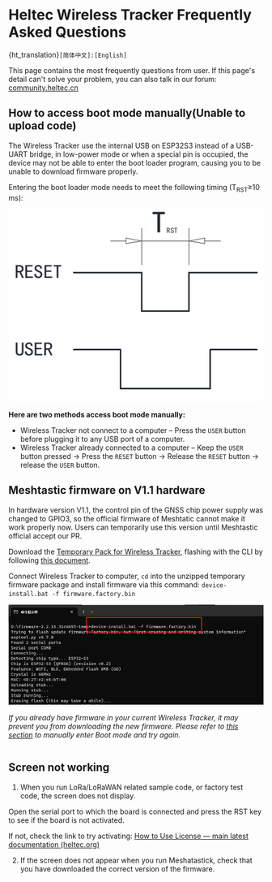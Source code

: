 # Heltec Wireless Tracker Frequently Asked Questions
{ht_translation}`[简体中文]:[English]`

This page contains the most frequently questions from user. If this page's detail can't solve your problem, you can also talk in our forum: [community.heltec.cn](http://community.heltec.cn/)

## How to access boot mode manually(Unable to upload code)

The Wireless Tracker use the internal USB on ESP32S3 instead of a USB-UART bridge, in low-power mode or when a special pin is occupied, the device may not be able to enter the boot loader program, causing you to be unable to download firmware properly.

Entering the boot loader mode needs to meet the following timing (T<sub>RST</sub>≥10 ms):

![](img/frequently_asked_questions/01.png)

**Here are two methods access boot mode manually:**

- Wireless Tracker not connect to a computer – Press the `USER` button before plugging it to any USB port of a computer.
- Wireless Tracker already connected to a computer – Keep the `USER` button pressed → Press the `RESET` button → Release the `RESET` button → release the `USER` button.

## Meshtastic firmware on V1.1 hardware

In hardware version V1.1, the control pin of the GNSS chip power supply was changed to GPIO3, so the official firmware of Meshtatic cannot make it work properly now. Users can temporarily use this version until Meshtastic official accept our PR.

Download the [Temporary Pack for Wireless Tracker](https://resource.heltec.cn/download/Meshtastic/firmware-2.2.15.31c4693-temp.zip), flashing with the CLI by following [this document](https://meshtastic.org/docs/getting-started/flashing-firmware/esp32/cli-script).

Connect Wireless Tracker to computer, `cd` into the unzipped temporary firmware package and install firmware via this command: `device-install.bat -f firmware.factory.bin`

![](img/frequently_asked_questions/02.png)

*If you already have firmware in your current Wireless Tracker, it may prevent you from downloading the new firmware. Please refer to [this section](https://docs.heltec.cn/en/node/esp32/wireless_tracker/frequently_asked_questions.html#how-to-access-boot-mode-manually) to manually enter Boot mode and try again.*

``` {Tip} This issue had been well solved in the Meshtastic firmware 2.2.17.dbac2b1 Beta update. The firmware will automatically recognize the device version and operation it.
```

## Screen not working

1. When you run LoRa/LoRaWAN related sample code, or factory test code, the screen does not display. 

Open the serial port to which the board is connected and press the RST key to see if the board is not activated.

If not, check the link to try activating: [How to Use License — main latest documentation (heltec.org)](https://docs.heltec.org/general/how_to_use_license.html)

2. If the screen does not appear when you run Meshatastick, check that you have downloaded the correct version of the firmware.
